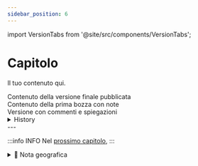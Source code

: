 ```yaml
---
sidebar_position: 6
---
```


import VersionTabs from '@site/src/components/VersionTabs';

# Capitolo 

Il tuo contenuto qui.

<VersionTabs>
  <div label="Versione Pubblicata" default>
    Contenuto della versione finale pubblicata
  </div>
  <div label="Prima Bozza">
    Contenuto della prima bozza con note
  </div>
  
  
  <div label="Versione Annotata">
    Versione con commenti e spiegazioni
  </div>
</VersionTabs>
  <details>
	<summary>History</summary>																					
  </details>
---

:::info INFO
Nel [prossimo capitolo](./chapter5), 
:::

<details>
<summary>📍 Nota geografica</summary>


</details>																																												 